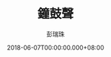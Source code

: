 ---
issue: 278
title: 鐘鼓聲
author: 彭瑞珠
language: 四縣
date: 2018-06-07T00:00:00.000+08:00
topic: 抒懷
difficulty: 2
wikidata: Q98096157
wikidata_link: https://www.wikidata.org/wiki/Q98096157
---